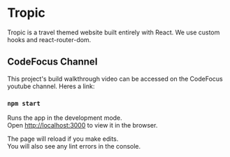# Tropic

Tropic is a travel themed website built entirely with React. We use custom hooks and react-router-dom.

## CodeFocus Channel

This project's build walkthrough video can be accessed on the CodeFocus youtube channel. Heres a link:

### `npm start`

Runs the app in the development mode.\
Open [http://localhost:3000](http://localhost:3000) to view it in the browser.

The page will reload if you make edits.\
You will also see any lint errors in the console.
